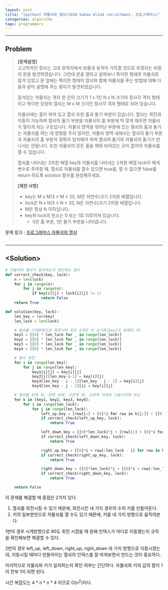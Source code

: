 ```yaml
---
layout: post
title: "[python] 자물쇠와 열쇠(2020 kakao blind recruitment, 프로그래머스)"
categories: algorithm
tags: programmers
---
```


---

## Problem
>**[문제설명]**  
>고고학자인 튜브는 고대 유적지에서 보물과 유적이 가득할 것으로 추정되는 비밀의 문을 발견하였습니다. 그런데 문을 열려고 살펴보니 특이한 형태의 자물쇠로 잠겨 있었고 문 앞에는 특이한 형태의 열쇠와 함께 자물쇠를 푸는 방법에 대해 다음과 같이 설명해 주는 종이가 발견되었습니다.
>
>잠겨있는 자물쇠는 격자 한 칸의 크기가 1 x 1인 N x N 크기의 정사각 격자 형태이고 특이한 모양의 열쇠는 M x M 크기인 정사각 격자 형태로 되어 있습니다.
>
>자물쇠에는 홈이 파여 있고 열쇠 또한 홈과 돌기 부분이 있습니다. 열쇠는 회전과 이동이 가능하며 열쇠의 돌기 부분을 자물쇠의 홈 부분에 딱 맞게 채우면 자물쇠가 열리게 되는 구조입니다. 자물쇠 영역을 벗어난 부분에 있는 열쇠의 홈과 돌기는 자물쇠를 여는 데 영향을 주지 않지만, 자물쇠 영역 내에서는 열쇠의 돌기 부분과 자물쇠의 홈 부분이 정확히 일치해야 하며 열쇠의 돌기와 자물쇠의 돌기가 만나서는 안됩니다. 또한 자물쇠의 모든 홈을 채워 비어있는 곳이 없어야 자물쇠를 열 수 있습니다.
>
>열쇠를 나타내는 2차원 배열 key와 자물쇠를 나타내는 2차원 배열 lock이 매개변수로 주어질 때, 열쇠로 자물쇠를 열수 있으면 true를, 열 수 없으면 false를 return 하도록 solution 함수를 완성해주세요.
>
>**[제한 사항]**  
> - key는 M x M(3 ≤ M ≤ 20, M은 자연수)크기 2차원 배열입니다.  
> - lock은 N x N(3 ≤ N ≤ 20, N은 자연수)크기 2차원 배열입니다.  
> - M은 항상 N 이하입니다.  
> - key와 lock의 원소는 0 또는 1로 이루어져 있습니다.  
>   - 0은 홈 부분, 1은 돌기 부분을 나타냅니다.

문제 링크 : [프로그래머스 자물쇠와 열쇠](https://programmers.co.kr/learn/courses/30/lessons/60059)  
<br/>

---

## <Solution\>



```python
# 자물쇠와 열쇠가 일치하는지 판단하는 함수
def correct_check(key, lock):
    n = len(lock)
    for i in range(n):
        for j in range(n):
            if key[i][j] + lock[i][j] != 1:
                return False
    return True

def solution(key, lock):
    len_key = len(key)
    len_lock = len(lock)

    # 열쇠를 시계방향으로 회전시켜 만든 4개의 키 초기화(key1이 본래의 키)
    key1 = [[0] * len_lock for _ in range(len_lock)]
    key2 = [[0] * len_lock for _ in range(len_lock)]
    key3 = [[0] * len_lock for _ in range(len_lock)]
    key4 = [[0] * len_lock for _ in range(len_lock)]

    # 열쇠 회전
    for i in range(len_key):
        for j in range(len_key):
            key1[i][j] = key[i][j]
            key2[j][len_key-i-1] = key[i][j]
            key3[len_key - i - 1][len_key - j - 1] = key[i][j]
            key4[len_key - j - 1][i] = key[i][j]

    # 열쇠를 왼쪽 위, 왼쪽 아래, 오른쪽 위, 오른쪽 아래로 이동시키며 비교
    for k in [key1, key2, key3, key4]:
        for i in range(len_lock):
            for j in range(len_lock):
                left_up_key = [row[i:] + [0]*i for row in k[j:]] + [[0]*len_lock]*j
                if correct_check(left_up_key, lock):
                    return True

                left_down_key = [[0]*len_lock]*j + [row[i:] + [0]*i for row in k[:len_lock - j]]
                if correct_check(left_down_key, lock):
                    return True

                right_up_key = [[0]*i + row[:len_lock - i] for row in k[j:]] + [[0]*len_lock]*j
                if correct_check(right_up_key, lock):
                    return True

                right_down_key = [[0]*len_lock]*j + [[0]*i + row[:len_lock - i] for row in k[:len_lock - j]]
                if correct_check(right_down_key, lock):
                    return True

    return False
```

이 문제를 해결할 때 중점은 2가지 있다.  
1. 열쇠를 회전시킬 수 있기 때문에, 회전시킨 네 가지 경우의 수의 키를 만들어둔다.
1. 키의 일부분만으로 자물쇠를 열 수도 있기 때문에, 키를 네 가지 방향으로 움직여본다.

1번의 경우 시계방향으로 90도 회전 시켰을 때 원래 인덱스가 어디로 이동했는지 규칙을 확인해보면 해결할 수 있다.

2번의 경우 left_up, left_down, right_up, right_down 네 가지 방향으로 이동시켰는데, 이동시킬 때마다 만들어지는 열쇠의 인덱스를 잘 따져보면서 만드는 것이 중요하다.

마지막으로 자물쇠와 키가 일치하는지 확인 여부는 간단하다. 자물쇠와 키의 값의 합이 1이 전부 1이 되면 된다.

시간 복잡도는 4 * n * n * 4 이므로 O(n<sup>2</sup>)이다.